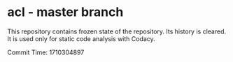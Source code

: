 # acl - master branch

This repository contains frozen state of the repository.
Its history is cleared. It is used only for static code
analysis with Codacy.

Commit Time: 1710304897